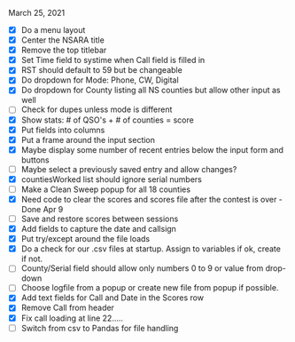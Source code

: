 March 25, 2021
* [x] Do a menu layout
* [x] Center the NSARA title
* [x] Remove the top titlebar
* [x] Set Time field to systime when Call field is filled in
* [x] RST should default to 59 but be changeable
* [x] Do dropdown for Mode: Phone, CW, Digital
* [x] Do dropdown for County listing all NS counties but allow other input as well
* [ ] Check for dupes unless mode is different
* [x] Show stats: # of QSO's + # of counties = score
* [x] Put fields into columns
* [x] Put a frame around the input section
* [x] Maybe display some number of recent entries below the input form and buttons
* [ ] Maybe select a previously saved entry and allow changes?
* [x] countiesWorked list should ignore serial numbers
* [ ] Make a Clean Sweep popup for all 18 counties
* [x] Need code to clear the scores and scores file after the contest is over - Done Apr 9
* [ ] Save and restore scores between sessions
* [x] Add fields to capture the date and callsign
* [x] Put try/except around the file loads
* [x] Do a check for our .csv files at startup. Assign to variables if ok, create if not.
* [ ] County/Serial field should allow only numbers 0 to 9 or value from drop-down
* [ ] Choose logfile from a popup or create new file from popup if possible.
* [x] Add text fields for Call and Date in the Scores row
* [x] Remove Call from header
* [x] Fix call loading at line 22.....
* [ ] Switch from csv to Pandas for file handling
